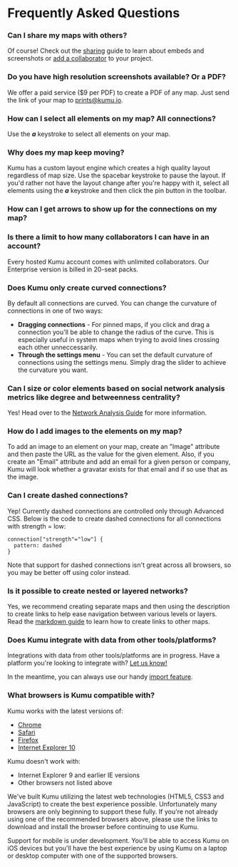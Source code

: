 # Frequently Asked Questions

### Can I share my maps with others?

Of course! Check out the [sharing](../advanced-guides/sharing.md) guide to learn about embeds and screenshots or [add a collaborator](../advanced-guides/collaboration.md) to your project.

### Do you have high resolution screenshots available? Or a PDF?

We offer a paid service ($9 per PDF) to create a PDF of any map. Just send the link of your map to [prints@kumu.io](mailto:prints@kumu.io).

### How can I select all elements on my map? All connections?

Use the ***a*** keystroke to select all elements on your map.

### Why does my map keep moving?

Kumu has a custom layout engine which creates a high quality layout regardless of map size. Use the spacebar keystroke to pause the layout. If you'd rather not have the layout change after you're happy with it, select all elements using the ***a*** keystroke and then click the pin button in the toolbar.

### How can I get arrows to show up for the connections on my map?

### 


### Is there a limit to how many collaborators I can have in an account?

Every hosted Kumu account comes with unlimited collaborators. Our Enterprise version is billed in 20-seat packs.

### Does Kumu only create curved connections?

By default all connections are curved. You can change the curvature of connections in one of two ways:

* **Dragging connections** - For pinned maps, if you click and drag a connection you'll be able to change the radius of the curve. This is especially useful in system maps when trying to avoid lines crossing each other unneccessarily.
* **Through the settings menu** - You can set the default curvature of connections using the settings menu. Simply drag the slider to achieve the curvature you want.

### Can I size or color elements based on social network analysis metrics like degree and betweenness centrality?

Yes! Head over to the [Network Analysis Guide](/guides/network-analysis.html) for more information.

### How do I add images to the elements on my map?

To add an image to an element on your map, create an "Image" attribute and then paste the URL as the value for the given element. Also, if you create an "Email" attribute and add an email for a given person or company, Kumu will look whether a gravatar exists for that email and if so use that as the image.

### Can I create dashed connections?

Yep! Currently dashed connections are controlled only through Advanced CSS. Below is the code to create dashed connections for all connections with strength = low:

```
connection["strength"="low"] {
  pattern: dashed
}
```
Note that support for dashed connections isn't great across all browsers, so you may be better off using color instead.

### Is it possible to create nested or layered networks?

Yes, we recommend creating separate maps and then using the description to create links to help ease navigation between various levels or layers. Read the [markdown guide](/guides/markdown.html) to learn how to create links to other maps.

### Does Kumu integrate with data from other tools/platforms?

Integrations with data from other tools/platforms are in progress. Have a platform you're looking to integrate with? <a href="mailto:support@kumu.io">Let us know!</a>

In the meantime, you can always use our handy [import feature](/basics/imports.html).

### What browsers is Kumu compatible with?

Kumu works with the latest versions of:

* [Chrome](https://www.google.com/chrome)
* [Safari](http://www.apple.com/safari/)
* [Firefox](http://www.mozilla.org/)
* [Internet Explorer 10](http://windows.microsoft.com/en-US/internet-explorer/download-ie)

Kumu doesn't work with:

* Internet Explorer 9 and earlier IE versions
* Other browsers not listed above

We've built Kumu utilizing the latest web technologies (HTML5, CSS3 and JavaScript) to create the best experience possible. Unfortunately many browsers are only beginning to support these fully. If you're not already using one of the recommended browsers above, please use the links to download and install the browser before continuing to use Kumu.

Support for mobile is under development. You'll be able to access Kumu on iOS devices but you'll have the best experience by using Kumu on a laptop or desktop computer with one of the supported browsers.
